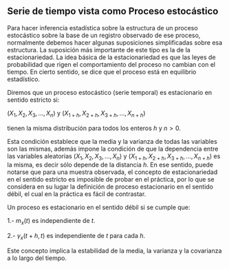 Serie de tiempo vista como Proceso estocástico
----------------------------------------------

Para hacer inferencia estadística sobre la estructura de un proceso
estocástico sobre la base de un registro observado de ese proceso,
normalmente debemos hacer algunas suposiciones simplificadas sobre esa
estructura. La suposición más importante de este tipo es la de la
estacionariedad. La idea básica de la estacionariedad es que las leyes
de probabilidad que rigen el comportamiento del proceso no cambian con
el tiempo. En cierto sentido, se dice que el proceso está en equilibrio
estadístico.

Diremos que un proceso estocástico (serie temporal) es estacionario en
sentido estricto si:

(*X*<sub>1</sub>, *X*<sub>2</sub>, *X*<sub>3</sub>, ..., *X*<sub>*n*</sub>) y (*X*<sub>1 + *h*</sub>, *X*<sub>2 + *h*</sub>, *X*<sub>3 + *h*</sub>, ..., *X*<sub>*n* + *h*</sub>)

tienen la misma distribución para todos los enteros *h* y *n* &gt; 0.

Esta condición establece que la media y la varianza de todas las
variables son las mismas, además impone la condición de que la
dependencia entre las variables aleatorias
(*X*<sub>1</sub>, *X*<sub>2</sub>, *X*<sub>3</sub>, ..., *X*<sub>*n*</sub>)
y
(*X*<sub>1 + *h*</sub>, *X*<sub>2 + *h*</sub>, *X*<sub>3 + *h*</sub>, ..., *X*<sub>*n* + *h*</sub>)
es la misma, es decir sólo depende de la distancia *h*. En ese sentido,
puede notarse que para una muestra observada, el concepto de
estacionariedad en el sentido estricto es imposible de probar en el
práctica, por lo que se considera en su lugar la definición de proceso
estacionario en el sentido débil, el cual en la práctica es fácil de
contrastar.

Un proceso es estacionario en el sentido débil si se cumple que:

1.- *m*<sub>*x*</sub>(*t*) es independiente de *t*.

2.- *γ*<sub>*x*</sub>(*t* + *h*, *t*) es independiente de *t* para cada
*h*.

Este concepto implica la estabilidad de la media, la varianza y la
covarianza a lo largo del tiempo.
